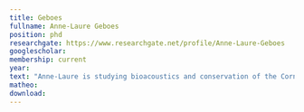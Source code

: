 ```yaml
---
title: Geboes
fullname: Anne-Laure Geboes
position: phd
researchgate: https://www.researchgate.net/profile/Anne-Laure-Geboes
googlescholar:
membership: current
year:
text: "Anne-Laure is studying bioacoustics and conservation of the Corn bunting (Bruant proyer, Emberiza calandra) in Belgium and Europe. She is also involved with teaching activities in the specialized master in conservation biology and biodiversity management."
matheo:
download:
---
```


 